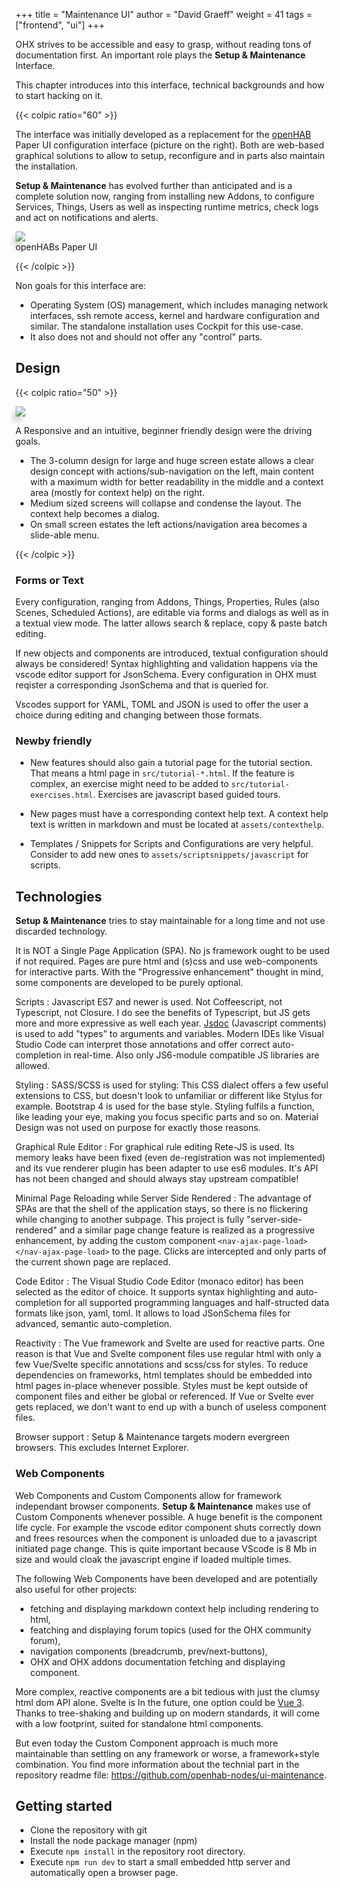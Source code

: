 +++
title = "Maintenance UI"
author = "David Graeff"
weight = 41
tags = ["frontend", "ui"]
+++

OHX strives to be accessible and easy to grasp, without reading tons of documentation first. An important role plays the **Setup & Maintenance** Interface.

This chapter introduces into this interface, technical backgrounds and how to start hacking on it.<!--more-->

{{< colpic ratio="60" >}}

The interface was initially developed as a replacement for the [openHAB](https://www.openhab.org) Paper UI configuration interface (picture on the right). Both are web-based graphical solutions to allow to setup, reconfigure and in parts also maintain the installation. 

**Setup & Maintenance** has evolved further than anticipated and is a complete solution now, ranging from installing new Addons, to configure Services, Things, Users as well as inspecting runtime metrics, check logs and act on notifications and alerts.

<split>

<img src="/img/doc/paperui.jpg" class="w-100 mt-3 ml-3" style="transform: perspective(602px) rotateY(-16deg);box-shadow: -5px 8px 8px 0 rgba(0,0,0,0.15);">
<div class="text-center mt-2">openHABs Paper UI</div>

{{< /colpic >}}

Non goals for this interface are:

* Operating System (OS) management, which includes managing network interfaces, ssh remote access, kernel and hardware configuration and similar. The standalone installation uses Cockpit for this use-case.
* It also does not and should not offer any "control" parts. 

## Design 

{{< colpic ratio="50" >}}

<img src="/img/features/scenes.png" class="w-100 m-3" style="transform: perspective(602px) rotateY(16deg);box-shadow: -5px 8px 8px 0 rgba(0,0,0,0.15);">

<split>

A Responsive and an intuitive, beginner friendly design were the driving goals.

* The 3-column design for large and huge screen estate 
allows a clear design concept with actions/sub-navigation on the left, main content with a maximum width for better readability in the middle and a context area (mostly for context help) on the right.
* Medium sized screens will collapse and condense the layout. The context help becomes a dialog.
* On small screen estates the left actions/navigation area becomes a slide-able menu.

{{< /colpic >}}

### Forms or Text
Every configuration, ranging from Addons, Things, Properties, Rules (also Scenes, Scheduled Actions), are editable via forms and dialogs as well as in a textual view mode. The latter allows search &amp; replace, copy &amp; paste batch editing.

If new objects and components are introduced, textual configuration should always be considered! Syntax highlighting and validation happens via the vscode editor support for JsonSchema. Every configuration in OHX must reqister a corresponding JsonSchema and that is queried for.

Vscodes support for YAML, TOML and JSON is used to offer the user a choice during editing and changing between those formats.

### Newby friendly

* New features should also gain a tutorial page for the tutorial section. That means a html page in `src/tutorial-*.html`. If the feature is complex, an exercise might need to be added to `src/tutorial-exercises.html`. Exercises are javascript based guided tours.

* New pages must have a corresponding context help text. A context help text is written in markdown and must be located at `assets/contexthelp`.

* Templates / Snippets for Scripts and Configurations are very helpful. Consider to add new ones to `assets/scriptsnippets/javascript` for scripts.

## Technologies

**Setup &amp; Maintenance** tries to stay maintainable for a long time and not use discarded technology.

It is NOT a Single Page Application (SPA). No js framework ought to be used if not required. Pages are pure html and (s)css and use web-components for interactive parts.
With the "Progressive enhancement" thought in mind, some components are developed to be purely optional. 

Scripts
: Javascript ES7 and newer is used. Not Coffeescript, not Typescript, not Closure. I do see the benefits of Typescript, but JS gets more and more expressive as well each year. [Jsdoc](https://devhints.io/jsdoc) (Javascript comments) is used to add "types" to arguments and variables. Modern IDEs like Visual Studio Code can interpret those annotations and offer correct auto-completion in real-time. Also only JS6-module compatible JS libraries are allowed.

Styling
: SASS/SCSS is used for styling: This CSS dialect offers a few useful extensions to CSS, but doesn't look to unfamiliar or different like Stylus for example. Bootstrap 4 is used for the base style. Styling fulfils a function, like leading your eye, making you focus specific parts and so on. Material Design was not used on purpose for exactly those reasons.

Graphical Rule Editor
: For graphical rule editing Rete-JS is used. Its memory leaks have been fixed (even de-registration was not implemented) and its vue renderer plugin has been adapter to use es6 modules. It's API has not been changed and should always stay upstream compatible!

Minimal Page Reloading while Server Side Rendered
: The advantage of SPAs are that the shell of the application stays, so there is no flickering while changing to another subpage. This project is fully "server-side-rendered" and a similar page change feature is realized as a progressive enhancement, by adding the custom component `<nav-ajax-page-load></nav-ajax-page-load>` to the page. Clicks are intercepted and only parts of the current shown page are replaced.

Code Editor
: The Visual Studio Code Editor (monaco editor) has been selected as the editor of choice. It supports syntax highlighting and auto-completion for all supported programming languages and half-structed data formats like json, yaml, toml. It allows to load JSonSchema files for advanced, semantic auto-completion.

Reactivity
: The Vue framework and Svelte are used for reactive parts. One reason is that Vue and Svelte component files use regular html with only a few Vue/Svelte specific annotations and scss/css for styles.
To reduce dependencies on frameworks, html templates should be embedded into html pages in-place whenever possible. Styles must be kept outside of component files and either be global or referenced. If Vue or Svelte ever gets replaced, we don't want to end up with a bunch of useless component files.

Browser support
: Setup &amp; Maintenance targets modern evergreen browsers. This excludes Internet Explorer.

### Web Components

Web Components and Custom Components allow for framework independant browser components. **Setup &amp; Maintenance** makes use of Custom Components whenever possible. A huge benefit is the component life cycle. For example the vscode editor component shuts correctly down and frees resources when the component is unloaded due to a javascript initiated page change. This is quite important because VScode is 8 Mb in size and would cloak the javascript engine if loaded multiple times.

The following Web Components have been developed and are potentially also useful for other projects:

* fetching and displaying markdown context help including rendering to html,
* featching and displaying forum topics (used for the OHX community forum),
* navigation components (breadcrumb, prev/next-buttons),
* OHX and OHX addons documentation fetching and displaying component.

More complex, reactive components are a bit tedious with just the clumsy html dom API alone. Svelte is
In the future, one option could be [Vue 3](https://medium.com/the-vue-point/plans-for-the-next-iteration-of-vue-js-777ffea6fabf). Thanks
to tree-shaking and building up on modern standards, it will come with a low footprint, suited for standalone html components.

But even today the Custom Component approach is much more maintainable than settling on any framework or worse, a framework+style combination. You find more information about the technial part in the repository readme file: https://github.com/openhab-nodes/ui-maintenance.

## Getting started

* Clone the repository with git
* Install the node package manager (npm)
* Execute `npm install` in the repository root directory.
* Execute `npm run dev` to start a small embedded http server and automatically open a browser page.